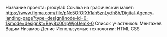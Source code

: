 Название проекта: proxylab
Ссылка на графический макет: https://www.figma.com/file/pNc5OfOfXh1ah5znLydh8h/Digital-Agency-landing-page?type=design&node-id=0-1&mode=design&t=Bey8c00rpWjoUemK-0
Список участников: Менгажев Вадим Низамов Денис
Используемые технологии: HTML CSS
